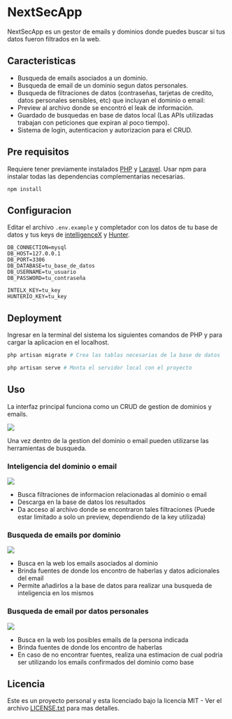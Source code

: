 # NextSecApp

NextSecApp es un gestor de emails y dominios donde puedes buscar si tus datos fueron filtrados en la web.

## Caracteristicas

-   Busqueda de emails asociados a un dominio.
-   Busqueda de email de un dominio segun datos personales.
-   Busqueda de filtraciones de datos (contraseñas, tarjetas de credito, datos personales sensibles, etc) que incluyan el dominio o email:
-   Preview al archivo donde se encontró el leak de información.
-   Guardado de busquedas en base de datos local (Las APIs utilizadas trabajan con peticiones que expiran al poco tiempo).
-   Sistema de login, autenticacion y autorizacion para el CRUD.

## Pre requisitos

Requiere tener previamente instalados [PHP](https://www.php.net/) y [Laravel](https://laravel.com/).
Usar npm para instalar todas las dependencias complementarias necesarias.

```
npm install
```

## Configuracion

Editar el archivo `.env.example` y completador con los datos de tu base de datos y tus keys de [intelligenceX](https://intelx.io/) y [Hunter](https://hunter.io/).

```
DB_CONNECTION=mysql
DB_HOST=127.0.0.1
DB_PORT=3306
DB_DATABASE=tu_base_de_datos
DB_USERNAME=tu_usuario
DB_PASSWORD=tu_contraseña

INTELX_KEY=tu_key
HUNTERIO_KEY=tu_key
```

## Deployment

Ingresar en la terminal del sistema los siguientes comandos de PHP y para cargar la aplicacion en el localhost.

```php
php artisan migrate # Crea las tablas necesarias de la base de datos
```

```php
php artisan serve # Monta el servidor local con el proyecto
```

## Uso

La interfaz principal funciona como un CRUD de gestion de dominios y emails.

![](https://i.imgur.com/3gUnx3n.png)

Una vez dentro de la gestion del dominio o email pueden utilizarse las herramientas de busqueda.

### Inteligencia del dominio o email

![](https://i.imgur.com/OPm09Ii.png)

-   Busca filtraciones de informacion relacionadas al dominio o email
-   Descarga en la base de datos los resultados
-   Da acceso al archivo donde se encontraron tales filtraciones (Puede estar limitado a solo un preview, dependiendo de la key utilizada)

### Busqueda de emails por dominio

![](https://i.imgur.com/sAGByrc.png)

-   Busca en la web los emails asociados al dominio
-   Brinda fuentes de donde los encontro de haberlas y datos adicionales del email
-   Permite añadirlos a la base de datos para realizar una busqueda de inteligencia en los mismos

### Busqueda de email por datos personales

![](https://i.imgur.com/yFGUj6X.png)

-   Busca en la web los posibles emails de la persona indicada
-   Brinda fuentes de donde los encontro de haberlas
-   En caso de no encontrar fuentes, realiza una estimacion de cual podria ser utilizando los emails confirmados del dominio como base

## Licencia

Este es un proyecto personal y esta licenciado bajo la licencia MIT - Ver el archivo [LICENSE.txt](LICENSE.txt) para mas detalles.
